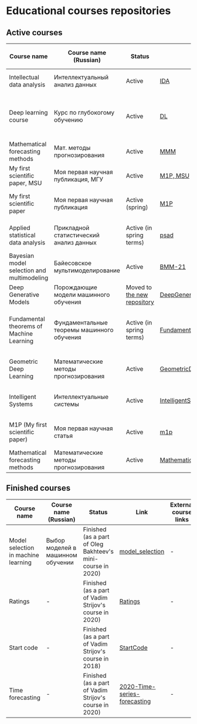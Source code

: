 # Educational courses repositories
## Active courses
|Course name|Course name (Russian)|Status|Link|External course links| Maintainers |
| --- | --- | --- | --- | --- | --- |
| Intellectual data analysis | Интеллектуальный анализ данных | Active | [IDA](https://github.com/intsystems/IDA) | - | [Vadim Strijov](https://github.com/Strijov), [Oleg Bakhteev](github.com/bahleg)| 
| Deep learning course| Курс по глубокогому обучению | Active | [DL](https://github.com/intsystems/Deep-Learning-Course) | - | [Andrey Filatov](https://github.com/intsystems/anvilarth), [Konstantin Yakovlev](github.com/Konstantin-Iakovlev), [Eduard Vladimirov](https://github.com/Edyarich) |
| Mathematical forecasting methods | Мат. методы прогнозирования | Active | [MMM](https://github.com/intsystems/MathematicalForecastingMethods) | - | [Denis Tikhonov](https://github.com/intsystems/Denis-Tihonov) | 
| My first scientific paper, MSU | Моя первая научная публикация, МГУ | Active | [M1P, MSU](https://github.com/intsystems/m1p-MSU-FALL) | - |  [Andrii Hraboviy](https://github.com/andriygav)| 
| My first scientific paper | Моя первая научная публикация | Active (spring) | [M1P](https://github.com/intsystems/m1p) | - |  [Oleg Bakhteev](github.com/bahleg), [Andrii Hraboviy](https://github.com/andriygav) |
| Applied statistical data analysis | Прикладной статистический анализ данных |  Active (in spring terms) | [psad](https://github.com/Intelligent-Systems-Phystech/psad) | - | [Oleg Bakhteev](github.com/bahleg), [Andrii Hraboviy](https://github.com/andriygav) | 
| Bayesian model selection and multimodeling | Байесовское мультимоделирование | Active | [BMM-21](https://github.com/Intelligent-Systems-Phystech/BMM-21) | [Page on ml-wiki](http://www.machinelearning.ru/wiki/index.php?title=%D0%91%D0%B0%D0%B9%D0%B5%D1%81%D0%BE%D0%B2%D1%81%D0%BA%D0%BE%D0%B5_%D0%BC%D1%83%D0%BB%D1%8C%D1%82%D0%B8%D0%BC%D0%BE%D0%B4%D0%B5%D0%BB%D0%B8%D1%80%D0%BE%D0%B2%D0%B0%D0%BD%D0%B8%D0%B5_%28%D0%BB%D0%B5%D0%BA%D1%86%D0%B8%D0%B8%2C_%D0%9E.%D0%AE._%D0%91%D0%B0%D1%85%D1%82%D0%B5%D0%B5%D0%B2%2C_%D0%92.%D0%92._%D0%A1%D1%82%D1%80%D0%B8%D0%B6%D0%BE%D0%B2%29/%D0%9E%D1%81%D0%B5%D0%BD%D1%8C_2021) | [Oleg Bakhteev](github.com/bahleg/), [Vadim Strijov](https://github.com/Strijov) |
| Deep Generative Models | Порождающие модели машинного обучения | Moved to [the new repository](https://github.com/r-isachenko/2021-DGM-MIPT-course) | [DeepGenerativeModels](https://github.com/Intelligent-Systems-Phystech/DeepGenerativeModels) | - | [Roman Isachenko](https://github.com/r-isachenko) |
| Fundamental theorems of Machine Learning | Фундаментальные теоремы машинного обучения | Active (in spring terms) | [FundamentalTheoremsML](https://github.com/Intelligent-Systems-Phystech/FundamentalTheoremsML) | [Page on ml-wiki](http://www.machinelearning.ru/wiki/index.php?title=%D0%9C%D0%B0%D1%82%D0%B5%D0%BC%D0%B0%D1%82%D0%B8%D1%87%D0%B5%D1%81%D0%BA%D0%B8%D0%B5_%D0%BC%D0%B5%D1%82%D0%BE%D0%B4%D1%8B_%D0%BF%D1%80%D0%BE%D0%B3%D0%BD%D0%BE%D0%B7%D0%B8%D1%80%D0%BE%D0%B2%D0%B0%D0%BD%D0%B8%D1%8F_(%D0%BF%D1%80%D0%B0%D0%BA%D1%82%D0%B8%D0%BA%D0%B0,_%D0%92.%D0%92._%D0%A1%D1%82%D1%80%D0%B8%D0%B6%D0%BE%D0%B2)/%D0%93%D1%80%D1%83%D0%BF%D0%BF%D0%B0_674,_%D0%B2%D0%B5%D1%81%D0%BD%D0%B0_2020) | [Vadim Strijov](https://github.com/Strijov), [Andrii Hraboviy](https://github.com/andriygav), [Oleg Bakhteev](https://github.com/bahleg) |
| Geometric Deep Learning | Математические методы прогнозирования | Active | [GeometricDeepLearning](https://github.com/Intelligent-Systems-Phystech/GeometricDeepLearning)|[Page on ml-wiki](http://www.machinelearning.ru/wiki/index.php?title=%D0%9C%D0%B0%D1%82%D0%B5%D0%BC%D0%B0%D1%82%D0%B8%D1%87%D0%B5%D1%81%D0%BA%D0%B8%D0%B5_%D0%BC%D0%B5%D1%82%D0%BE%D0%B4%D1%8B_%D0%BF%D1%80%D0%BE%D0%B3%D0%BD%D0%BE%D0%B7%D0%B8%D1%80%D0%BE%D0%B2%D0%B0%D0%BD%D0%B8%D1%8F_%28%D0%BB%D0%B5%D0%BA%D1%86%D0%B8%D0%B8%2C_%D0%90.%D0%92._%D0%93%D1%80%D0%B0%D0%B1%D0%BE%D0%B2%D0%BE%D0%B9%2C_%D0%92.%D0%92._%D0%A1%D1%82%D1%80%D0%B8%D0%B6%D0%BE%D0%B2%29/%D0%9E%D1%81%D0%B5%D0%BD%D1%8C_2021) |  [Andrii Hraboviy](https://github.com/andriygav),  [Vadim Strijov](https://github.com/Strijov) |
| Intelligent Systems | Интеллектуальные системы | Active | [IntelligentSystem](https://github.com/Intelligent-Systems-Phystech/IntelligentSystem) | [Page on ml-wiki](http://www.machinelearning.ru/wiki/index.php?title=%D0%98%D0%BD%D1%82%D0%B5%D0%BB%D0%BB%D0%B5%D0%BA%D1%82%D1%83%D0%B0%D0%BB%D1%8C%D0%BD%D1%8B%D0%B5_%D1%81%D0%B8%D1%81%D1%82%D0%B5%D0%BC%D1%8B_%28%D1%81%D0%B5%D0%BC%D0%B8%D0%BD%D0%B0%D1%80%2C_%D0%90.%D0%92._%D0%93%D1%80%D0%B0%D0%B1%D0%BE%D0%B2%D0%BE%D0%B9%2C_%D0%92.%D0%92._%D0%A1%D1%82%D1%80%D0%B8%D0%B6%D0%BE%D0%B2%29/%D0%9E%D1%81%D0%B5%D0%BD%D1%8C_2021) |  [Andrii Hraboviy](https://github.com/andriygav),  [Vadim Strijov](https://github.com/Strijov) |
| M1P (My first scientific paper)| Моя первая научная статья | Active | [m1p](https://github.com/Intelligent-Systems-Phystech/m1p) | [Page on ml-wiki](https://github.com/Intelligent-Systems-Phystech/m1p), [Main site](m1p.org/) | [Vadim Strijov](https://github.com/Strijov) |
| Mathematical forecasting methods | Математические методы прогнозирования | Active | [MathematicalForecastingMethods](https://github.com/intsystems/MathematicalForecastingMethods)| [Page on ml-wiki](http://www.machinelearning.ru/wiki/index.php?title=%D0%9C%D0%B0%D1%82%D0%B5%D0%BC%D0%B0%D1%82%D0%B8%D1%87%D0%B5%D1%81%D0%BA%D0%B8%D0%B5_%D0%BC%D0%B5%D1%82%D0%BE%D0%B4%D1%8B_%D0%BF%D1%80%D0%BE%D0%B3%D0%BD%D0%BE%D0%B7%D0%B8%D1%80%D0%BE%D0%B2%D0%B0%D0%BD%D0%B8%D1%8F/%D0%9E%D1%81%D0%B5%D0%BD%D1%8C_2022#)| |


## Finished courses
|Course name|Course name (Russian)|Status|Link|External course links| Maintainers |
| --- | --- | --- | --- | --- | --- |
| Model selection in machine learning |  Выбор моделей в машинном обучении | Finished (as a part of Oleg Bakhteev's mini-course in 2020)  |[model_selection](https://github.com/Intelligent-Systems-Phystech/model_selection) | - | [Oleg Bakhteev](github.com/bahleg)
| Ratings | - | Finished (as a part of Vadim Strijov's course in 2020) | [Ratings](https://github.com/Intelligent-Systems-Phystech/Ratings) | - | [Vadim Strijov](https://github.com/Strijov) 
| Start code | - |  Finished (as a part of Vadim Strijov's course in 2018) | [StartCode](https://github.com/Intelligent-Systems-Phystech/StartCode) | - | [Vadim Strijov](https://github.com/Strijov)  
| Time forecasting | - | Finished (as a part of Vadim Strijov's course in 2020) | [2020-Time-series-forecasting](https://github.com/Intelligent-Systems-Phystech/2020-Time-series-forecasting) | - |[Vadim Strijov](https://github.com/Strijov)
